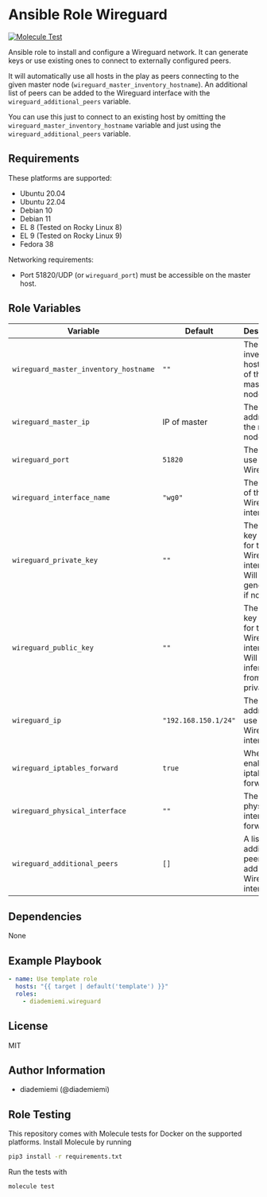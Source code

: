 Ansible Role Wireguard
=========

[![Molecule Test](https://github.com/diademiemi/ansible_role_wireguard/actions/workflows/molecule.yml/badge.svg)](https://github.com/diademiemi/ansible_role_wireguard/actions/workflows/molecule.yml)

Ansible role to install and configure a Wireguard network. It can generate keys or use existing ones to connect to externally configured peers.  

It will automatically use all hosts in the play as peers connecting to the given master node (`wireguard_master_inventory_hostname`). An additional list of peers can be added to the Wireguard interface with the `wireguard_additional_peers` variable.  

You can use this just to connect to an existing host by omitting the `wireguard_master_inventory_hostname` variable and just using the `wireguard_additional_peers` variable.  


Requirements
------------
These platforms are supported:
- Ubuntu 20.04  
- Ubuntu 22.04  
- Debian 10  
- Debian 11  
- EL 8 (Tested on Rocky Linux 8)  
- EL 9 (Tested on Rocky Linux 9)  
- Fedora 38  

Networking requirements:  
- Port 51820/UDP (or `wireguard_port`) must be accessible on the master host.  

Role Variables
--------------

| Variable | Default | Description |
|----------|---------|-------------|
| `wireguard_master_inventory_hostname` | `""` | The inventory hostname of the master node. |
| `wireguard_master_ip` | IP of master | The IP address of the master node. |
| `wireguard_port` | `51820` | The port to use for Wireguard. |
| `wireguard_interface_name` | `"wg0"` | The name of the Wireguard interface. |
| `wireguard_private_key` | `""` | The private key to use for the Wireguard interface. Will be generated if not set. |
| `wireguard_public_key` | `""` | The public key to use for the Wireguard interface. Will be inferred from private key. |
| `wireguard_ip` | `"192.168.150.1/24"` | The IP address to use for the Wireguard interface. |
| `wireguard_iptables_forward` | `true` | Whether to enable iptables forwarding. |
| `wireguard_physical_interface` | `""` | The physical interface to forward to |
| `wireguard_additional_peers` | `[]` | A list of additional peers to add to the Wireguard interface. |

Dependencies
------------
<!-- List dependencies on other roles or criteria -->
None

Example Playbook
----------------

```yaml
- name: Use template role
  hosts: "{{ target | default('template') }}"
  roles:
    - diademiemi.wireguard
```

License
-------

MIT

Author Information
------------------

- diademiemi (@diademiemi)

Role Testing
------------

This repository comes with Molecule tests for Docker on the supported platforms.
Install Molecule by running
```bash
pip3 install -r requirements.txt
```

Run the tests with
```bash
molecule test
```

